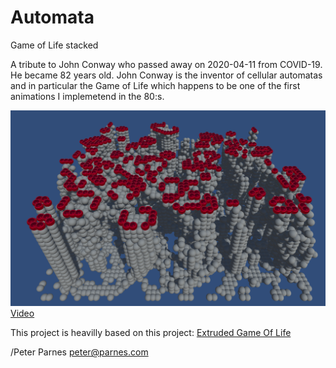 # Automata
 Game of Life stacked 

A tribute to John Conway who passed away on 2020-04-11 from COVID-19. He became 82 years old. John Conway is the inventor of cellular automatas and in particular the Game of Life which happens to be one of the first animations I implemetend in the 80:s. 

[![Automata video](Screenshots/AutomataRed1.png) Video](https://www.youtube.com/watch?v=O7mZFoLty7k)

This project is heavilly based on this project: [Extruded Game Of Life](https://github.com/keenanwoodall/ExtrudedGameOfLife)

/Peter Parnes
peter@parnes.com
